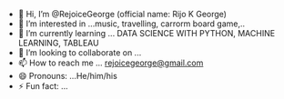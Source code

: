 - 👋 Hi, I’m @RejoiceGeorge (official name: Rijo K George)
- 👀 I’m interested in ...music, travelling, carrorm board game,..
- 🌱 I’m currently learning ... DATA SCIENCE WITH PYTHON, MACHINE LEARNING, TABLEAU
- 💞️ I’m looking to collaborate on ...
- 📫 How to reach me ... rejoicegeorge@gmail.com
- 😄 Pronouns: ...He/him/his
- ⚡ Fun fact: ...

<!---
RejoiceGeorge/RejoiceGeorge is a ✨ special ✨ repository because its `README.md` (this file) appears on your GitHub profile.
You can click the Preview link to take a look at your changes.
--->
